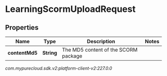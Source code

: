 # LearningScormUploadRequest


## Properties

| Name | Type | Description | Notes |
| ------------ | ------------- | ------------- | ------------- |
| **contentMd5** | **String** | The MD5 content of the SCORM package |  |




_com.mypurecloud.sdk.v2:platform-client-v2:227.0.0_
